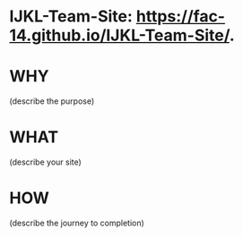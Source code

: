 # IJKL-Team-Site: https://fac-14.github.io/IJKL-Team-Site/.

# WHY 
(describe the purpose)

# WHAT 
(describe your site)

# HOW 
(describe the journey to completion)

